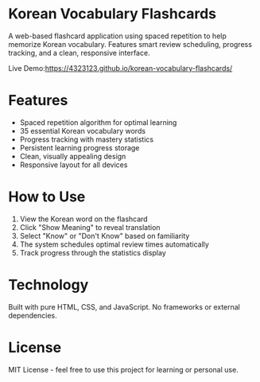# Korean Vocabulary Flashcards

A web-based flashcard application using spaced repetition to help memorize Korean vocabulary. Features smart review scheduling, progress tracking, and a clean, responsive interface.

Live Demo:https://4323123.github.io/korean-vocabulary-flashcards/

# Features
- Spaced repetition algorithm for optimal learning
- 35 essential Korean vocabulary words
- Progress tracking with mastery statistics
- Persistent learning progress storage
- Clean, visually appealing design
- Responsive layout for all devices

# How to Use
1. View the Korean word on the flashcard
2. Click "Show Meaning" to reveal translation
3. Select "Know" or "Don't Know" based on familiarity
4. The system schedules optimal review times automatically
5. Track progress through the statistics display

# Technology
Built with pure HTML, CSS, and JavaScript. No frameworks or external dependencies.

# License
MIT License - feel free to use this project for learning or personal use.
